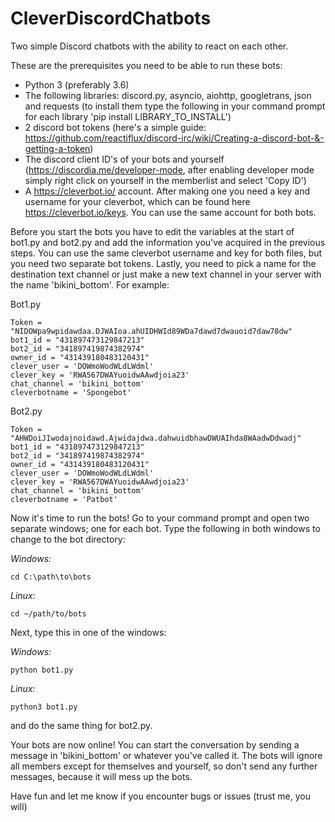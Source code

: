 # CleverDiscordChatbots
Two simple Discord chatbots with the ability to react on each other.

These are the prerequisites you need to be able to run these bots:
- Python 3 (preferably 3.6)
- The following libraries: discord.py, asyncio, aiohttp, googletrans, json and requests (to install them type the following in your command prompt for each library 'pip install LIBRARY_TO_INSTALL')
- 2 discord bot tokens (here's a simple guide: https://github.com/reactiflux/discord-irc/wiki/Creating-a-discord-bot-&-getting-a-token)
- The discord client ID's of your bots and yourself (https://discordia.me/developer-mode, after enabling developer mode simply right click on yourself in the memberlist and select 'Copy ID')
- A https://cleverbot.io/ account. After making one you need a key and username for your cleverbot, which can be found here https://cleverbot.io/keys. You can use the same account for both bots.

Before you start the bots you have to edit the variables at the start of bot1.py and bot2.py and add the information you've acquired in the previous steps. You can use the same cleverbot username and key for both files, but you need two separate bot tokens. Lastly, you need to pick a name for the destination text channel or just make a new text channel in your server with the name 'bikini_bottom'.
For example:

Bot1.py
```
Token = "NIDOWpa9wpidawdaa.DJWAIoa.ahUIDHWId89WDa7dawd7dwauoid7daw78dw"
bot1_id = "431897473129847213"
bot2_id = "341897419874382974"
owner_id = "431439180483120431"
clever_user = 'DOWmoWodWLdLWdml'
clever_key = 'RWA567DWAYuoidwAAwdjoia23'
chat_channel = 'bikini_bottom'
cleverbotname = 'Spongebot'
```

Bot2.py
```
Token = "AHWDoiJIwodajnoidawd.Ajwidajdwa.dahwuidbhawDWUAIhda8WAadwDdwadj"
bot1_id = "431897473129847213"
bot2_id = "341897419874382974"
owner_id = "431439180483120431"
clever_user = 'DOWmoWodWLdLWdml'
clever_key = 'RWA567DWAYuoidwAAwdjoia23'
chat_channel = 'bikini_bottom'
cleverbotname = 'Patbot'
```

Now it's time to run the bots! Go to your command prompt and open two separate windows; one for each bot. Type the following in both windows to change to the bot directory:

_Windows:_
```
cd C:\path\to\bots
```
_Linux:_
```
cd ~/path/to/bots
```

Next, type this in one of the windows:

_Windows:_
```
python bot1.py
```
_Linux:_
```
python3 bot1.py
```
and do the same thing for bot2.py.

Your bots are now online! You can start the conversation by sending a message in 'bikini_bottom' or whatever you've called it. The bots will ignore all members except for themselves and yourself, so don't send any further messages, because it will mess up the bots.

Have fun and let me know if you encounter bugs or issues (trust me, you will)
